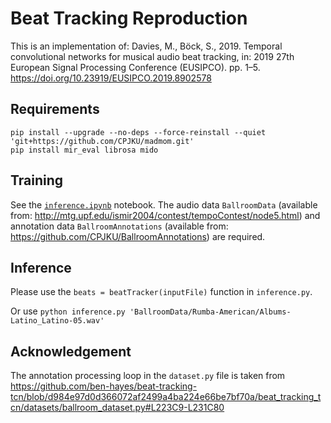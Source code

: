 # Beat Tracking Reproduction  

This is an implementation of: Davies, M., Böck, S., 2019. Temporal convolutional networks for musical audio beat tracking, in: 2019 27th European Signal Processing Conference (EUSIPCO). pp. 1–5. https://doi.org/10.23919/EUSIPCO.2019.8902578  

## Requirements

```
pip install --upgrade --no-deps --force-reinstall --quiet 'git+https://github.com/CPJKU/madmom.git'
pip install mir_eval librosa mido
```

## Training  

See the [`inference.ipynb`](inference.ipynb) notebook. The audio data `BallroomData` (available from: http://mtg.upf.edu/ismir2004/contest/tempoContest/node5.html) and annotation data `BallroomAnnotations` (available from: https://github.com/CPJKU/BallroomAnnotations) are required.

## Inference

Please use the `beats = beatTracker(inputFile)` function in `inference.py`.  

Or use `python inference.py 'BallroomData/Rumba-American/Albums-Latino_Latino-05.wav'`

## Acknowledgement  

The annotation processing loop in the `dataset.py` file is taken from https://github.com/ben-hayes/beat-tracking-tcn/blob/d984e97d0d366072af2499a4ba224e66be7bf70a/beat_tracking_tcn/datasets/ballroom_dataset.py#L223C9-L231C80  

